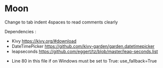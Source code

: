 # Moon

Change to tab indent 4spaces to read comments clearly

Dependencies :
 * Kivy https://kivy.org/#download
 * DateTimePicker https://github.com/kivy-garden/garden.datetimepicker
 * leapseconds https://github.com/eggert/tz/blob/master/leap-seconds.list  
+ Line 80 in this file if on Windows must be set to True: use_fallback=True 
